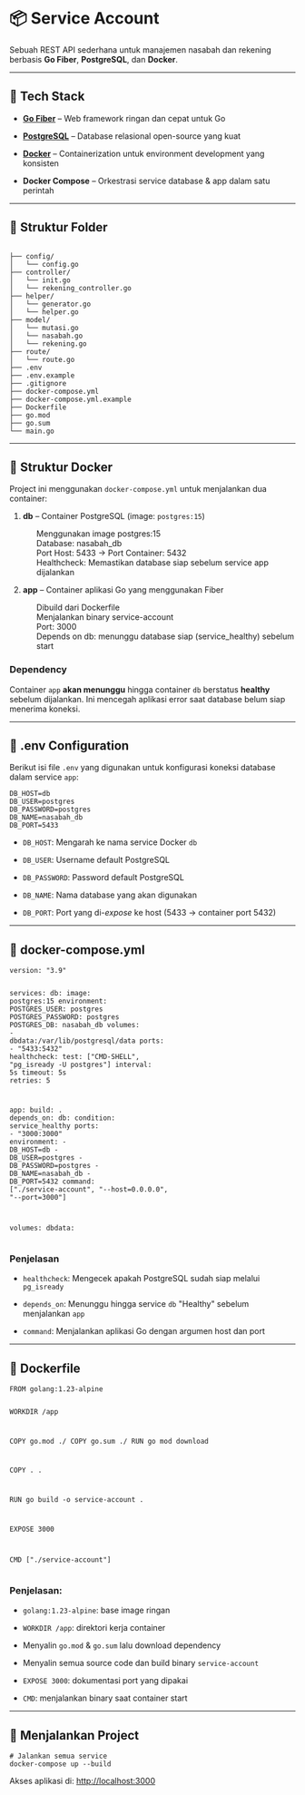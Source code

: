 <h1>📦 Service Account</h1>
<p>Sebuah REST API sederhana untuk manajemen nasabah dan rekening berbasis <strong>Go Fiber</strong>, <strong>PostgreSQL</strong>, dan <strong>Docker</strong>.</p>
<hr>
<h2>🚀 Tech Stack</h2>
<ul>
<li>
<p><strong><a rel="noopener" target="_new" href="https://gofiber.io/">Go Fiber</a></strong> – Web framework ringan dan cepat untuk Go</p>
</li>
<li>
<p><strong><a rel="noopener" target="_new" href="https://www.postgresql.org/">PostgreSQL</a></strong> – Database relasional open-source yang kuat</p>
</li>
<li>
<p><strong><a rel="noopener" target="_new" href="https://www.docker.com/">Docker</a></strong> – Containerization untuk environment development yang konsisten</p>
</li>
<li>
<p><strong><a rel="noopener" target="_new">Docker Compose</a></strong> – Orkestrasi service database &amp; app dalam satu perintah</p>
</li>
</ul>
<hr>
<h2>📂 Struktur Folder</h2>
  <pre><code>
├── config/
│   └── config.go
├── controller/
│   └── init.go
│   └── rekening_controller.go
├── helper/
│   └── generator.go
│   └── helper.go
├── model/
│   └── mutasi.go
│   └── nasabah.go
│   └── rekening.go
├── route/
│   └── route.go
├── .env
├── .env.example
├── .gitignore
├── docker-compose.yml
├── docker-compose.yml.example
├── Dockerfile
├── go.mod
├── go.sum
└── main.go
</code></pre>
<hr>
<h2>🐳 Struktur Docker</h2>
<p>Project ini menggunakan <code>docker-compose.yml</code> untuk menjalankan dua container:</p>
<ol>
<li>
<p><strong>db</strong> – Container PostgreSQL (image: <code>postgres:15</code>)</p>
  <ul>Menggunakan image postgres:15</ul>
<ul>Database: nasabah_db</ul>
<ul>Port Host: 5433 → Port Container: 5432</ul>
<ul>Healthcheck: Memastikan database siap sebelum service app dijalankan</ul>
</li>
<li>
<p><strong>app</strong> – Container aplikasi Go yang menggunakan Fiber</p>
  <ul>Dibuild dari Dockerfile</ul>
<ul>Menjalankan binary service-account</ul>
<ul>Port: 3000</ul>
<ul>Depends on db: menunggu database siap (service_healthy) sebelum start</ul>
</li>
</ol>
<h3>Dependency</h3>
<p>Container <code>app</code> <strong>akan menunggu</strong> hingga container <code>db</code> berstatus <strong>healthy</strong> sebelum dijalankan. Ini mencegah aplikasi error saat database belum siap menerima koneksi.</p>
<hr>
<h2>🧬 .env Configuration</h2>
<p>Berikut isi file <code>.env</code> yang digunakan untuk konfigurasi koneksi database dalam service <code>app</code>:</p>
<pre class="overflow-visible!"><div class="contain-inline-size rounded-md border-[0.5px] border-token-border-medium relative bg-token-sidebar-surface-primary"><div class="overflow-y-auto p-4" dir="ltr"><code class="whitespace-pre! language-env"><span>DB_HOST=db
DB_USER=postgres
DB_PASSWORD=postgres
DB_NAME=nasabah_db
DB_PORT=5433
</span></code></div></div></pre>
<ul>
<li>
<p><code>DB_HOST</code>: Mengarah ke nama service Docker <code>db</code></p>
</li>
<li>
<p><code>DB_USER</code>: Username default PostgreSQL</p>
</li>
<li>
<p><code>DB_PASSWORD</code>: Password default PostgreSQL</p>
</li>
<li>
<p><code>DB_NAME</code>: Nama database yang akan digunakan</p>
</li>
<li>
<p><code>DB_PORT</code>: Port yang di-<em>expose</em> ke host (5433 → container port 5432)</p>
</li>
</ul>
<hr>
<h2>🐳 docker-compose.yml</h2>
<pre class="overflow-visible!"><div class="contain-inline-size rounded-md border-[0.5px] border-token-border-medium relative bg-token-sidebar-surface-primary"><div class="overflow-y-auto p-4" dir="ltr"><code class="whitespace-pre! language-yaml"><span><span><span>version:</span> <span>"3.9"</span>

<span>services:</span>
<span>db:</span>
<span>image:</span> <span>postgres:15</span>
<span>environment:</span>
<span>POSTGRES_USER:</span> <span>postgres</span>
<span>POSTGRES_PASSWORD:</span> <span>postgres</span>
<span>POSTGRES_DB:</span> <span>nasabah_db</span>
<span>volumes:</span>
<span class="hljs-bullet">-</span> <span>dbdata:/var/lib/postgresql/data</span>
<span>ports:</span>
<span class="hljs-bullet">-</span> <span>"5433:5432"</span>
<span>healthcheck:</span>
<span>test:</span> [<span>"CMD-SHELL"</span>, <span>"pg_isready -U postgres"</span>]
<span>interval:</span> <span>5s</span>
<span>timeout:</span> <span>5s</span>
<span>retries:</span> <span class="hljs-number">5</span>

<span>app:</span>
<span>build:</span> <span>.</span>
<span>depends_on:</span>
<span>db:</span>
  <span>condition:</span> <span>service_healthy</span>
<span>ports:</span>
<span class="hljs-bullet">-</span> <span>"3000:3000"</span>
<span>environment:</span>
<span class="hljs-bullet">-</span> <span>DB_HOST=db</span>
<span class="hljs-bullet">-</span> <span>DB_USER=postgres</span>
<span class="hljs-bullet">-</span> <span>DB_PASSWORD=postgres</span>
<span class="hljs-bullet">-</span> <span>DB_NAME=nasabah_db</span>
<span class="hljs-bullet">-</span> <span>DB_PORT=5432</span>
<span>command:</span> [<span>"./service-account"</span>, <span>"--host=0.0.0.0"</span>, <span>"--port=3000"</span>]

<span>volumes:</span>
<span>dbdata:</span>
</span></span></code></div></div></pre>
<h3>Penjelasan</h3>
<ul>
<li>
<p><code>healthcheck</code>: Mengecek apakah PostgreSQL sudah siap melalui <code>pg_isready</code></p>
</li>
<li>
<p><code>depends_on</code>: Menunggu hingga service <code>db</code> "Healthy" sebelum menjalankan <code>app</code></p>
</li>
<li>
<p><code>command</code>: Menjalankan aplikasi Go dengan argumen host dan port</p>
</li>
</ul>
<hr>
<h2>🐳 Dockerfile</h2>
<pre class="overflow-visible!"><div class="contain-inline-size rounded-md border-[0.5px] border-token-border-medium relative bg-token-sidebar-surface-primary"><div class="overflow-y-auto p-4" dir="ltr"><code class="whitespace-pre! language-Dockerfile"><span>FROM golang:1.23-alpine

WORKDIR /app

COPY go.mod ./
COPY go.sum ./
RUN go mod download

COPY . .

RUN go build -o service-account .

EXPOSE 3000

CMD ["./service-account"]
</span></code></div></div></pre>

<h3>Penjelasan:</h3>

<ul>
<li>
<p><code>golang:1.23-alpine</code>: base image ringan</p>
</li>
<li>
<p><code>WORKDIR /app</code>: direktori kerja container</p>
</li>
<li>
<p>Menyalin <code>go.mod</code> &amp; <code>go.sum</code> lalu download dependency</p>
</li>
<li>
<p>Menyalin semua source code dan build binary <code>service-account</code></p>
</li>
<li>
<p><code>EXPOSE 3000</code>: dokumentasi port yang dipakai</p>
</li>
<li>
<p><code>CMD</code>: menjalankan binary saat container start</p>
</li>
</ul>
<hr>
<h2>🧪 Menjalankan Project</h2>
<pre class="overflow-visible!"><div class="contain-inline-size rounded-md border-[0.5px] border-token-border-medium relative bg-token-sidebar-surface-primary"><div class="overflow-y-auto p-4" dir="ltr"><code class="whitespace-pre! language-bash"><span><span><span class="hljs-comment"># Jalankan semua service</span>
docker-compose up --build
</span></span></code></div></div></pre>
<p>Akses aplikasi di: <a rel="noopener" target="_new" href="http://localhost:3000">http://localhost:3000</a></p>
